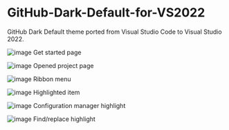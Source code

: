 # GitHub-Dark-Default-for-VS2022
GitHub Dark Default theme ported from Visual Studio Code to Visual Studio 2022.

![image](https://user-images.githubusercontent.com/76439683/144735918-f7f13979-eee0-47f1-8150-31e24b1ee623.png)
Get started page

![image](https://user-images.githubusercontent.com/76439683/144735976-584c96e0-6b2d-4bd2-a5b9-03c51928891e.png)
Opened project page

![image](https://user-images.githubusercontent.com/76439683/144735982-62bfe251-a84c-4e3e-ad01-5c736eae9bd3.png)
Ribbon menu

![image](https://user-images.githubusercontent.com/76439683/144735993-ede6a375-87c3-4788-a388-da8a67304e5a.png)
Highlighted item

![image](https://user-images.githubusercontent.com/76439683/144736005-8bcb7178-50ef-4716-ad82-6000df25af10.png)
Configuration manager highlight

![image](https://user-images.githubusercontent.com/76439683/144736015-7f0311c1-53ff-40ca-89ba-a1544b56ad01.png)
Find/replace highlight

